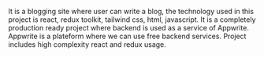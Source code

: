 It is a blogging site where user can write a blog, the technology used in this project is react, redux toolkit, tailwind css, html, javascript. It is a completely production ready project where backend is used as a service of Appwrite. Appwrite is a plateform where we can use free backend services. Project includes high complexity react and redux usage.
